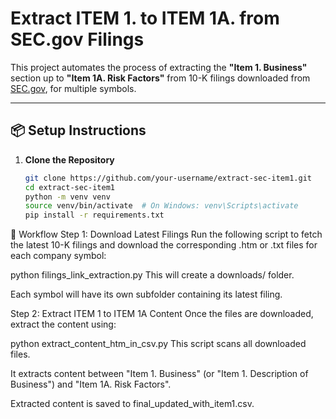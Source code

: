 # Extract ITEM 1. to ITEM 1A. from SEC.gov Filings

This project automates the process of extracting the **"Item 1. Business"** section up to **"Item 1A. Risk Factors"** from 10-K filings downloaded from [SEC.gov](https://www.sec.gov/), for multiple symbols.

---

## 📦 Setup Instructions

1. **Clone the Repository**
   ```bash
   git clone https://github.com/your-username/extract-sec-item1.git
   cd extract-sec-item1
   python -m venv venv
   source venv/bin/activate  # On Windows: venv\Scripts\activate
   pip install -r requirements.txt
   
🚀 Workflow
Step 1: Download Latest Filings
Run the following script to fetch the latest 10-K filings and download the corresponding .htm or .txt files for each company symbol:

python filings_link_extraction.py
This will create a downloads/ folder.

Each symbol will have its own subfolder containing its latest filing.

Step 2: Extract ITEM 1 to ITEM 1A Content
Once the files are downloaded, extract the content using:

python extract_content_htm_in_csv.py
This script scans all downloaded files.

It extracts content between "Item 1. Business" (or "Item 1. Description of Business") and "Item 1A. Risk Factors".

Extracted content is saved to final_updated_with_item1.csv.
